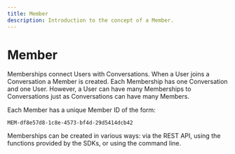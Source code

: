 ```yaml
---
title: Member
description: Introduction to the concept of a Member.
---
```


# Member

Memberships connect Users with Conversations. When a User joins a Conversation a Member is created. Each Membership has one Conversation and one User. However, a User can have many Memberships to Conversations just as Conversations can have many Members.

Each Member has a unique Member ID of the form:

```
MEM-df8e57d8-1c8e-4573-bf4d-29d5414dcb42
```

Memberships can be created in various ways: via the REST API, using the functions provided by the SDKs, or using the command line.
